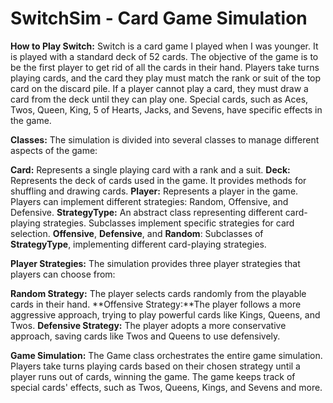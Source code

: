 # SwitchSim - Card Game Simulation

**How to Play Switch:**
Switch is a card game I played when I was younger. It is played with a standard deck of 52 cards. The objective of the game is to be the first player to get rid of all the cards in their hand. Players take turns playing cards, and the card they play must match the rank or suit of the top card on the discard pile. If a player cannot play a card, they must draw a card from the deck until they can play one. Special cards, such as Aces, Twos, Queen, King, 5 of Hearts, Jacks, and Sevens, have specific effects in the game.

**Classes:**
The simulation is divided into several classes to manage different aspects of the game:

**Card:** Represents a single playing card with a rank and a suit.
**Deck:** Represents the deck of cards used in the game. It provides methods for shuffling and drawing cards.
**Player:** Represents a player in the game. Players can implement different strategies: Random, Offensive, and Defensive.
**StrategyType:** An abstract class representing different card-playing strategies. Subclasses implement specific strategies for card selection.
**Offensive**, **Defensive**, and **Random**: Subclasses of **StrategyType**, implementing different card-playing strategies.

**Player Strategies:**
The simulation provides three player strategies that players can choose from:

**Random Strategy:** The player selects cards randomly from the playable cards in their hand.
**Offensive Strategy:**The player follows a more aggressive approach, trying to play powerful cards like Kings, Queens, and Twos.
**Defensive Strategy:** The player adopts a more conservative approach, saving cards like Twos and Queens to use defensively.

**Game Simulation:**
The Game class orchestrates the entire game simulation. Players take turns playing cards based on their chosen strategy until a player runs out of cards, winning the game. The game keeps track of special cards' effects, such as Twos, Queens, Kings, and Sevens and more.
